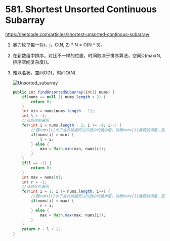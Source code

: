 # 581. Shortest Unsorted Continuous Subarray

 https://leetcode.com/articles/shortest-unsorted-continous-subarray/ 

1.  暴力枚举每一对i，j，C(N, 2) * N = O(N ^ 3)。

2. 在新数组中排序，对比不一样的位置，时间取决于排序算法，空间O(max(N, 排序空间复杂度))。

3. 难以名状，空间O(1)，时间O(N)

    ![Unsorted_subarray](https://leetcode.com/articles/Figures/581/Unsorted_subarray_2.PNG) 

   ```java
   public int findUnsortedSubarray(int[] nums) {
       if(nums == null || nums.length < 2) {
           return 0;
       }
       int min = nums[nums.length - 1];
       int l = -1;
       //从后往前遍历
       for(int i = nums.length - 1; i != -1; i--) {
           //若nums[i]大于当前被遍历过的值中的最小值，说明nums[i]需要被调整，因为违反了升序
           if(nums[i] > min) {
               l = i;
           } else {
               min = Math.min(min, nums[i]);
           }
       }
       if(l == -1) {
           return 0;
       }
       int max = nums[0];
       int r = -1;
       //从前往后遍历
       for(int i = 1; i != nums.length; i++) {
           //若nums[i]小于当前被遍历过的值中的最大值，说明nums[i]需要被调整，因为违反了升序
           if(nums[i] < max) {
               r = i;
           } else {
               max = Math.max(max, nums[i]);
           }
       }
       return r - l + 1;
   }
   ```

   